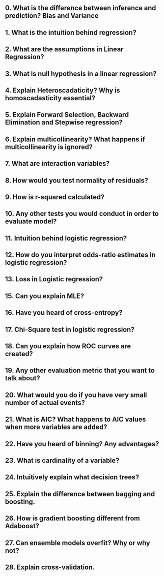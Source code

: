 ## 0. What is the difference between inference and prediction? Bias and Variance

## 1. What is the intuition behind regression?


## 2. What are the assumptions in Linear Regression?

## 3. What is null hypothesis in a linear regression?

## 4. Explain Heteroscadaticity? Why is homoscadasticity essential?


## 5. Explain Forward Selection, Backward Elimination and Stepwise regression?


## 6. Explain multicollinearity? What happens if multicollinearity is ignored?


## 7. What are interaction variables?

## 8. How would you test normality of residuals?

## 9. How is r-squared calculated?


## 10. Any other tests you would conduct in order to evaluate model?


## 11. Intuition behind logistic regression?

## 12. How do you interpret odds-ratio estimates in logistic regression?

## 13. Loss in Logistic regression? 

## 15. Can you explain MLE?


## 16. Have you heard of cross-entropy?


## 17. Chi-Square test in logistic regression?

## 18. Can you explain how ROC curves are created?


## 19. Any other evaluation metric that you want to talk about?

## 20. What would you do if you have very small number of actual events?

## 21. What is AIC? What happens to AIC values when more variables are added?

## 22. Have you heard of binning? Any advantages?

## 23. What is cardinality of a variable?

## 24. Intuitively explain what decision trees?

## 25. Explain the difference between bagging and boosting.

## 26. How is gradient boosting different from Adaboost?

## 27. Can ensemble models overfit? Why or why not?

## 28. Explain cross-validation.
